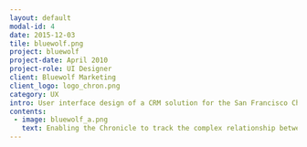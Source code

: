 ```yaml
---
layout: default
modal-id: 4
date: 2015-12-03
tile: bluewolf.png
project: bluewolf
project-date: April 2010
project-role: UI Designer
client: Bluewolf Marketing
client_logo: logo_chron.png
category: UX
intro: User interface design of a CRM solution for the San Francisco Chronicle to manage media ad sales.
contents:
 - image: bluewolf_a.png
   text: Enabling the Chronicle to track the complex relationship between brands, advertisers and agencies, while providing them a 360 view of their media ad sales. The tool streamlined their ability to sell advertising and process orders.
---
```

